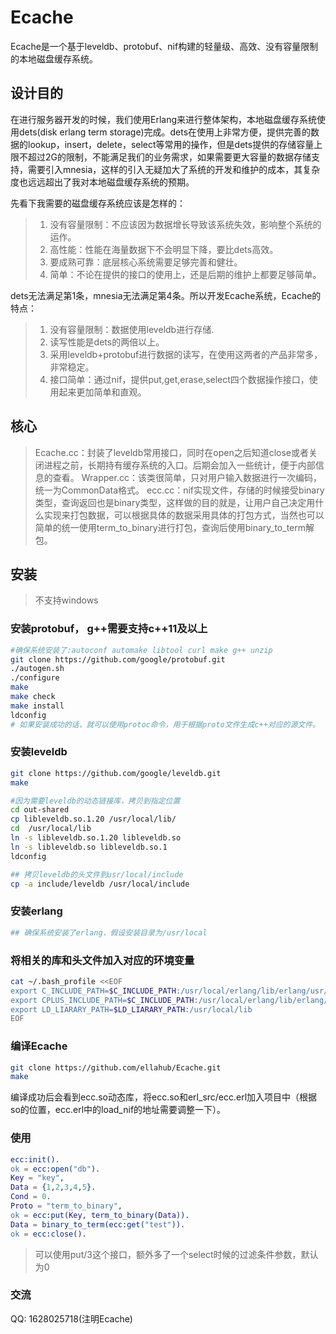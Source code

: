 # Ecache
Ecache是一个基于leveldb、protobuf、nif构建的轻量级、高效、没有容量限制的本地磁盘缓存系统。

## 设计目的
在进行服务器开发的时候，我们使用Erlang来进行整体架构，本地磁盘缓存系统使用dets(disk erlang term storage)完成。dets在使用上非常方便，提供完善的数据的lookup，insert，delete，select等常用的操作，但是dets提供的存储容量上限不超过2G的限制，不能满足我们的业务需求，如果需要更大容量的数据存储支持，需要引入mnesia，这样的引入无疑加大了系统的开发和维护的成本，其复杂度也远远超出了我对本地磁盘缓存系统的预期。

先看下我需要的磁盘缓存系统应该是怎样的：

> 1. 没有容量限制：不应该因为数据增长导致该系统失效，影响整个系统的运作。
> 2. 高性能：性能在海量数据下不会明显下降，要比dets高效。
> 3. 要成熟可靠：底层核心系统需要足够完善和健壮。
> 4. 简单：不论在提供的接口的使用上，还是后期的维护上都要足够简单。

dets无法满足第1条，mnesia无法满足第4条。所以开发Ecache系统，Ecache的特点：

> 1. 没有容量限制：数据使用leveldb进行存储.
> 2. 读写性能是dets的两倍以上。
> 3. 采用leveldb+protobuf进行数据的读写，在使用这两者的产品非常多，非常稳定。
> 4. 接口简单：通过nif，提供put,get,erase,select四个数据操作接口，使用起来更加简单和直观。

## 核心

> Ecache.cc：封装了leveldb常用接口，同时在open之后知道close或者关闭进程之前，长期持有缓存系统的入口。后期会加入一些统计，便于内部信息的查看。
> Wrapper.cc：该类很简单，只对用户输入数据进行一次编码，统一为CommonData格式。
> ecc.cc：nif实现文件，存储的时候接受binary类型，查询返回也是binary类型，这样做的目的就是，让用户自己决定用什么实现来打包数据，可以根据具体的数据采用具体的打包方式，当然也可以简单的统一使用term_to_binary进行打包，查询后使用binary_to_term解包。

## 安装

> 不支持windows

### 安装protobuf， g++需要支持c++11及以上

```bash
#确保系统安装了:autoconf automake libtool curl make g++ unzip
git clone https://github.com/google/protobuf.git
./autogen.sh
./configure
make
make check
make install
ldconfig
# 如果安装成功的话，就可以使用protoc命令，用于根据proto文件生成c++对应的源文件。
```

### 安装leveldb

```bash
git clone https://github.com/google/leveldb.git
make

#因为需要leveldb的动态链接库，拷贝到指定位置
cd out-shared
cp libleveldb.so.1.20 /usr/local/lib/
cd  /usr/local/lib
ln -s libleveldb.so.1.20 libleveldb.so
ln -s libleveldb.so libleveldb.so.1 
ldconfig

## 拷贝leveldb的头文件到usr/local/include
cp -a include/leveldb /usr/local/include
```

### 安装erlang

```bash
## 确保系统安装了erlang，假设安装目录为/usr/local
```

### 将相关的库和头文件加入对应的环境变量

```bash
cat ~/.bash_profile <<EOF
export C_INCLUDE_PATH=$C_INCLUDE_PATH:/usr/local/erlang/lib/erlang/usr/include:/usr/local/include/leveldb
export CPLUS_INCLUDE_PATH=$C_INCLUDE_PATH:/usr/local/erlang/lib/erlang/usr/include:/usr/local/include/leveldb
export LD_LIARARY_PATH=$LD_LIARARY_PATH:/usr/local/lib
EOF
```

### 编译Ecache

```bash
git clone https://github.com/ellahub/Ecache.git
make
```

编译成功后会看到ecc.so动态库，将ecc.so和erl_src/ecc.erl加入项目中（根据so的位置，ecc.erl中的load_nif的地址需要调整一下）。

### 使用

```erlang
ecc:init().
ok = ecc:open("db").
Key = "key",
Data = {1,2,3,4,5}.
Cond = 0.
Proto = "term_to_binary",
ok = ecc:put(Key, term_to_binary(Data)).
Data = binary_to_term(ecc:get("test")).
ok = ecc:close().
```

> 可以使用put/3这个接口，额外多了一个select时候的过滤条件参数，默认为0

### 交流
QQ: 1628025718(注明Ecache)
